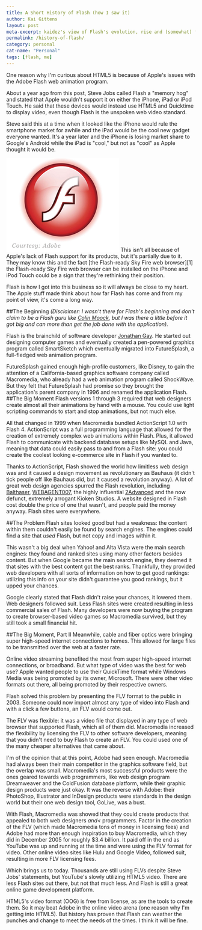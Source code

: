 ```yaml
---
title: A Short History of Flash (how I saw it)
author: Kai Gittens
layout: post
meta-excerpt: kaidez's view of Flash's evolution, rise and (somewhat) fall.
permalink: /history-of-flash/
category: personal
cat-name: "Personal"
tags: [flash, me]
---
```


One reason why I'm curious about HTML5 is because of Apple's issues with the Adobe Flash web animation program.  

About a year ago from this post, Steve Jobs called Flash a "memory hog" and stated that Apple wouldn't support it on either the iPhone, iPad or iPod Touch.  He said that these devices would instead use HTML5 and Quicktime to display video, even though Flash is the unspoken web video standard.

Steve said this at a time when it looked like the iPhone would rule the smartphone market for awhile and the iPad would be the cool new gadget everyone wanted.  It's a year later and the iPhone is losing market share to Google's Android while the iPad is "cool," but not as "cool" as Apple thought it would be.  

<img src="../img/flashLogo.jpg" class="post-pic" />
This isn't all because of Apple's lack of Flash support for its products, but it's partially due to it.  They may know this and the fact [the Flash-ready Sky Fire web browser][1] the Flash-ready Sky Fire web browser can be installed on the iPhone and iPod Touch could be a sign that they're rethinking their position.

[1]: http://www.skyfire.com/en/for-consumers

Flash is how I got into this business so it will always be close to my heart.  The Apple stuff made think about how far Flash has come and from my point of view, it's come a long way.

##The Beginning
*(Disclaimer: I wasn't there for Flash's beginning and don't claim to be a Flash guru like [Colin Moock][2], but I was there a little before it got big and can more than get the job done with the application).*

[2]: http://www.oreillynet.com/pub/au/568

Flash is the brainchild of software developer [Jonathan Gay][3].  He started out designing computer games and eventually created a pen-powered graphics program called SmartSketch which eventually migrated into FutureSplash, a full-fledged web animation program.

[3]: http://www.adobe.com/macromedia/events/john_gay/

FutureSplash gained enough high-profile customers, like Disney, to gain the attention of a California-based graphics software company called Macromedia, who already had a web animation program called ShockWave.  But they felt that FutureSplash had promise so they brought the application's parent company in 1996 and renamed the application Flash.
##The Big Moment
Flash versions 1 through 3 required that web designers create almost all their animations by hand with a mouse.  You could use light scripting commands to start and stop animations, but not much else.  

All that changed in 1999 when Macromedia bundled ActionScript 1.0 with Flash 4.  ActionScript was a full programming language that allowed for the creation of extremely complex web animations within Flash.  Plus, it allowed Flash to communicate with backend database setups like MySQL and Java, meaning that data could easily pass to and from a Flash site: you could create the coolest looking e-commerce site in Flash if you wanted to.  

Thanks to ActionScript, Flash showed the world how limitless web design was and it caused a design movement as revolutionary as Bauhaus (it didn't tick people off like Bauhaus did, but it  caused a revolution anyway).  A lot of great web design agencies spurred the Flash revolution, including [Balthaser][4], [WEBAGENT007][5], the highly influential [2Advanced][6] and the now defunct, extremely arrogant Kioken Studios.  A website designed in Flash cost double the price of one that wasn't, and people paid the money anyway.  Flash sites were everywhere.

[4]: http://www.balthaserstudios.com/
[5]: http://www.webagent007.com/
[6]: http://2advanced.com/
##The Problem
Flash sites looked good but had a weakness: the content within them couldn't easily be found by search engines.  The engines could find a site that *used* Flash, but not copy and images within it.

This wasn't a big deal when Yahoo! and Alta Vista were the main search engines: they found and ranked sites using many other factors besides content.   But when Google became *the* main search engine, they deemed it that sites with the best content got the best ranks.  Thankfully, they provided web developers with all sorts of information on how to get good rankings: utilizing this info on your site didn't guarantee you good rankings, but it upped your chances.

Google clearly stated that Flash didn't raise your chances, it lowered them.  Web designers followed suit.  Less Flash sites were created resulting in less commercial sales of Flash.  Many developers were now buying the program to create browser-based video games so Macromedia survived, but they still took a small financial hit.

##The Big Moment, Part II
Meanwhile, cable and fiber optics were bringing super high-speed internet connections to homes.  This allowed for large files to be transmitted over the web at a faster rate.

Online video streaming benefited the most from super high-speed internet connections, or broadband.  But what type of video was the best for web use?  Apple wanted people to use their QuickTime format while Windows Media was being promoted by its owner, Microsoft.  There were other video formats out there, all being promoted by their respective owners.

Flash solved this problem by presenting the FLV format to the public in 2003.  Someone could now import almost any type of video into Flash and with a click a few buttons, an FLV would come out.

The FLV was flexible: it was a video file that displayed in any type of web browser that supported Flash, which all of them did. Macromedia increased the flexibility by licensing the FLV to other software developers, meaning that you didn't need to buy Flash to create an FLV.  You could used one of the many cheaper alternatives that came about. 

I'm of the opinion that at this point, Adobe had seen enough.  Macromedia had always been their main competitor in the graphics software field, but the overlap was small.  Macromedia's most successful products were the ones geared towards web programmers, like web design program Dreamweaver and the ColdFusion database platform, while their graphic design products were just okay.  It was the reverse with Adobe: their PhotoShop, Illustrator and InDesign products were standards in the design world but their one web design tool, GoLive, was a bust.

With Flash, Macromedia was showed that they could create products that appealed to both web designers *and<* programmers. Factor in the creation of the FLV (which made Macromedia tons of money in licensing fees) and Adobe had more than enough inspiration to buy Macromedia, which they did in December 2005 for roughly $3.4 billion. It paid off in the end as YouTube was up and running at the time and were using the FLV format for video. Other online video sites like Hulu and Google Video, followed suit, resulting in more FLV licensing fees.

Which brings us to today. Thousands are still using FLVs despite Steve Jobs' statements, but YouTube's slowly utilizing HTML5 video.  There are less Flash sites out there, but not that much less.  And Flash is still a great online game development platform.

HTML5's video format (OOG) is free from license, as are the tools to create them.  So it may beat Adobe in the online video arena (one reason why I'm getting into HTML5).  But history has proven that Flash can weather the punches and change to meet the needs of the times.  I think it will be fine.

